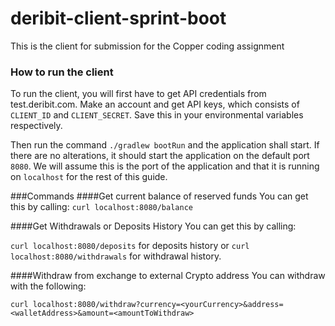# deribit-client-sprint-boot

This is the client for submission for the Copper coding assignment

### How to run the client

To run the client, you will first have to get API credentials from test.deribit.com. Make an account and get API keys, which consists of ``CLIENT_ID`` and ``CLIENT_SECRET``. Save this in your environmental variables respectively.

Then run the command
``./gradlew bootRun`` and the application shall start. If there are no alterations, it should start the application on the default port ``8080``. We will assume this is the port of the application and that it is running on ``localhost`` for the rest of this guide.

###Commands
####Get current balance of reserved funds
You can get this by calling:
``curl localhost:8080/balance``

####Get Withdrawals or Deposits History
You can get this by calling:

``curl localhost:8080/deposits`` for deposits history or ``curl localhost:8080/withdrawals`` for withdrawal history.

####Withdraw from exchange to external Crypto address
You can withdraw with the following:

``curl localhost:8080/withdraw?currency=<yourCurrency>&address=<walletAddress>&amount=<amountToWithdraw>``
